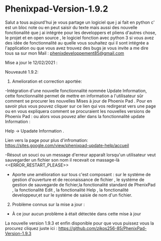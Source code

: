 # Phenixpad-Version-1.9.2
Salut a tous aujourd'hui je vous partage un logiciel que j ai fait en python c' est un bloc note ou en peut saisir du texte mais aussi des nouvelle fonctionalité que j ai intégrée pour les developpers et pliens d'autres chose, le projet et en open source , le logiciel fonction avec python 3 si vous avez des idée de fonctionnalité au quelle vous souhaitez qui il sont intégrée a l'application ou que vous avez trouvez des bugs je vous invite a me dire tous sa sur mon Mail : phenixdeveloppement85@gmail.com

Mise a jour le 12/02/2021 : 

Nouveauté 1.9.2: 

1. Amelioration et correction aportée:

-Intégration d'une nouvelle fonctionnalité nommée Update Information, cette fonctionnalité permet de mettre en information a l'utilisateur sûr comment se procurer les nouvelles Mises à jour de Phoenix Pad . Pour en savoir plus vous pouvez cliquer sur ce lien qui vos redirgerat vers une page ou en vous expliquera comment se procuraient les nouvelles versions de Phoenix Pad :
ou alors vous pouvez aller dans la fonctionnalité update Information :

Help -> Upadate Information .

Lien vers la page pour plus d'infromation: https://sites.google.com/view/phenixpad-update-help/accueil


-Résout un souci ou un message d'erreur apparaît lorsqu'un utilisateur veut sauvegarder un fichier son nom il recevait ce massage-là <<ERROR_RESTART_PLEASE>>


- Aporte une amélioration sur tous c'est composant : sur le systéme de gestion d'ouverture et de reconaissance de fichier , le systéme de gestion de sauvegarde de fichier,la fonctionalité standard de PhenixPad , la fonctionalité Edit , la fonctionalité Help , la fonctionalité developpeur,et sur le systéme de saisie de nom d'un fichier.


2. Problème connus sur la mise a jour :

- À ce jour aucun problème à était détectée dans cette mise à jour

La nouvelle version 1.9.3  et enfin disponible pour que vous puissez vous la procurez cliquez juste ici :
https://github.com/zikos256-85/PhenixPad-Version-1.9.3


